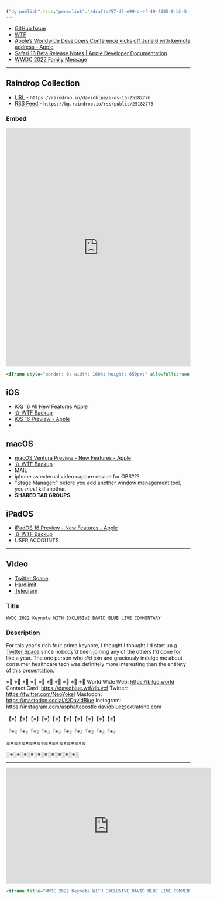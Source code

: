```yaml
---
{"dg-publish":true,"permalink":"/drafts/57-d5-e99-d-ef-49-4085-8-bb-5-fae-3275-bcb-30/","dgHomeLink":true,"dgPassFrontmatter":false}
---
```


- [GitHub Issue](https://github.com/extratone/bilge/issues/332)
- [WTF](https://davidblue.wtf/drafts/57D5E99D-EF49-4085-8BB5-FAE3275BCB30.html)
- [Apple’s Worldwide Developers Conference kicks off June 6 with keynote address - Apple](https://www.apple.com/newsroom/2022/05/apples-worldwide-developers-conference-kicks-off-june-6-with-keynote-address/)
- [Safari 16 Beta Release Notes | Apple Developer Documentation](https://developer.apple.com/documentation/safari-release-notes/safari-16-release-notes)
- [WWDC 2022 Family Message](drafts://open?uuid=40DDAE2D-6114-4571-ACCA-8C77662384C3)



---

## Raindrop Collection

- [URL](https://raindrop.io/davidblue/i-os-16-25182776) - `https://raindrop.io/davidblue/i-os-16-25182776`
- [RSS Feed](https://bg.raindrop.io/rss/public/25182776) - `https://bg.raindrop.io/rss/public/25182776`

### Embed

<iframe style="border: 0; width: 100%; height: 650px;" allowfullscreen frameborder="0" src="https://raindrop.io/davidblue/i-os-16-25182776/embed/sort=-created"></iframe>

```html
<iframe style="border: 0; width: 100%; height: 650px;" allowfullscreen frameborder="0" src="https://raindrop.io/davidblue/i-os-16-25182776/embed/sort=-created"></iframe>
```

## iOS

- [iOS 16 All New Features Apple](https://www.apple.com/ios/ios-16-preview/features/)
- [⇧ WTF Backup](https://davidblue.wtf/16/iOS16AllNewFeatures.html)
- [iOS 16 Preview - Apple](https://www.apple.com/ios/ios-16-preview/)
- 

## macOS

- [macOS Ventura Preview - New Features - Apple](https://www.apple.com/macos/macos-ventura-preview/features/)
- [⇧ WTF Backup](https://davidblue.wtf/16/macOSVenturaAllNewFeatures.html)
- MAIL 
- iphone as external video capture device for OBS???
- "Stage Manager:" before you add another window management tool, you *must* kill another.
- **SHARED TAB GROUPS**

## iPadOS

- [iPadOS 16 Preview - New Features - Apple](https://www.apple.com/ipados/ipados-16-preview/features/)
- [⇧ WTF Backup](https://davidblue.wtf/16/iPadOS16AllNewFeatures.html)
- USER ACCOUNTS

---

## Video

- [Twitter Space](https://twitter.com/i/spaces/1lPKqmeePwdKb)
- [Hardlimit](https://video.hardlimit.com/w/6vruULsa2kpvJX8GLMuBjj)
- [Telegram](https://t.me/extratone/11722)

### Title

`WWDC 2022 Keynote WITH EXCLUSIVE DAVID BLUE LIVE COMMENTARY`

### Description

For this year's rich fruit prime keynote, I thought I thought I'd start up [a Twitter Space](https://twitter.com/i/spaces/1lPKqmeePwdKb) since nobody'd been joining any of the others I'd done for like a year. The one person who *did* join and graciously indulge me about consumer healthcare tech was definitely more interesting than the entirety of this presentation.

※⃣   ※⃣   ※⃣   ※⃣   ※⃣   ※⃣   ※⃣   ※⃣   ※⃣   ※⃣
World Wide Web: https://bilge.world 
Contact Card: https://davidblue.wtf/db.vcf
Twitter: https://twitter.com/NeoYokel 
Mastodon: https://mastodon.social/@DavidBlue 
Instagram: https://instagram.com/asphaltapostle
davidblue@extratone.com 

【※】【※】【※】【※】【※】【※】【※】【※】【※】【※】

『※』『※』『※』『※』『※』『※』『※』『※』『※』『※』

≋※≋※≋※≋※≋※≋※≋※≋※≋※≋※≋

░※░※░※░※░※░※░※░※░※░※░

---

<iframe title="WWDC 2022 Keynote WITH EXCLUSIVE DAVID BLUE LIVE COMMENTARY" width="560" height="315" src="https://video.hardlimit.com/videos/embed/2c99fa02-c116-4f92-ac81-6d27a95b4a42?loop=1&amp;autoplay=1&amp;title=0&amp;warningTitle=0&amp;peertubeLink=0" frameborder="0" allowfullscreen="" sandbox="allow-same-origin allow-scripts allow-popups"></iframe>

```html
<iframe title="WWDC 2022 Keynote WITH EXCLUSIVE DAVID BLUE LIVE COMMENTARY" width="560" height="315" src="https://video.hardlimit.com/videos/embed/2c99fa02-c116-4f92-ac81-6d27a95b4a42?loop=1&amp;autoplay=1&amp;title=0&amp;warningTitle=0&amp;peertubeLink=0" frameborder="0" allowfullscreen="" sandbox="allow-same-origin allow-scripts allow-popups"></iframe>
```